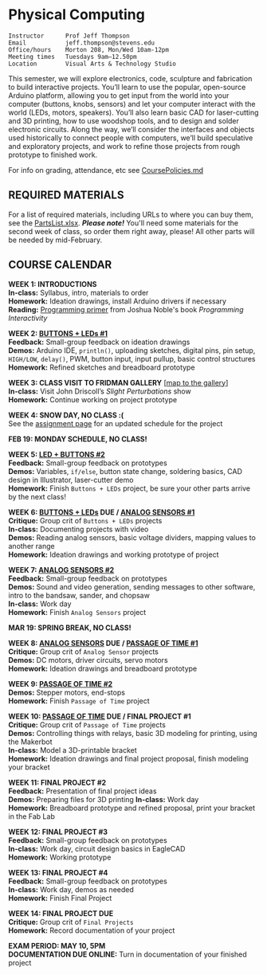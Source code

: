 # Physical Computing

    Instructor      Prof Jeff Thompson
    Email           jeff.thompson@stevens.edu 
    Office/hours    Morton 208, Mon/Wed 10am-12pm
    Meeting times   Tuesdays 9am–12.50pm
    Location        Visual Arts & Technology Studio

This semester, we will explore electronics, code, sculpture and fabrication to build interactive projects. You’ll learn to use the popular, open-source Arduino platform, allowing you to get input from the world into your computer (buttons, knobs, sensors) and let your computer interact with the world (LEDs, motors, speakers). You’ll also learn basic CAD for laser-cutting and 3D printing, how to use woodshop tools, and to design and solder electronic circuits. Along the way, we’ll consider the interfaces and objects used historically to connect people with computers, we’ll build speculative and exploratory projects, and work to refine those projects from rough prototype to finished work.

For info on grading, attendance, etc see [CoursePolicies.md](https://github.com/jeffThompson/PhysicalComputing/blob/master/CoursePolicies.md)

## REQUIRED MATERIALS

For a list of required materials, including URLs to where you can buy them, see the [PartsList.xlsx](https://github.com/jeffThompson/PhysicalComputing/blob/master/PartsList.xlsx?raw=true). ***Please note!*** You'll need some materials for the second week of class, so order them right away, please! All other parts will be needed by mid-February.

## COURSE CALENDAR

**WEEK 1: INTRODUCTIONS**  
**In-class:** Syllabus, intro, materials to order  
**Homework:** Ideation drawings, install Arduino drivers if necessary  
**Reading:** [Programming primer](https://github.com/jeffThompson/PhysicalComputing/blob/master/Readings/ProgrammingPrimer_ProgrammingInteractivity_JoshuaNoble.pdf) from Joshua Noble's book *Programming Interactivity*  

**WEEK 2: [BUTTONS + LEDs #1](https://github.com/jeffThompson/PhysicalComputing/blob/master/Assignments/01_ButtonsAndLEDs.md)**  
**Feedback:** Small-group feedback on ideation drawings  
**Demos:** Arduino IDE, `println()`, uploading sketches, digital pins, pin setup, `HIGH/LOW`, `delay()`, PWM, button input, input pullup, basic control structures  
**Homework:** Refined sketches and breadboard prototype  

**WEEK 3: CLASS VISIT TO FRIDMAN GALLERY** [[map to the gallery](https://goo.gl/maps/oKTKUezQHjy)]  
**In-class:** Visit John Driscoll’s *Slight Perturbations* show   
**Homework:** Continue working on project prototype  

**WEEK 4: SNOW DAY, NO CLASS :(**  
See the [assignment page](https://github.com/jeffThompson/PhysicalComputing/blob/master/Assignments/01_ButtonsAndLEDs.md) for an updated schedule for the project  

**FEB 19: MONDAY SCHEDULE, NO CLASS!**  

**WEEK 5: [LED + BUTTONS #2](https://github.com/jeffThompson/PhysicalComputing/blob/master/Assignments/01_ButtonsAndLEDs.md)**  
**Feedback:** Small-group feedback on prototypes  
**Demos:** Variables, `if/else`, button state change, soldering basics, CAD design in Illustrator, laser-cutter demo  
**Homework:** Finish `Buttons + LEDs` project, be sure your other parts arrive by the next class!  

**WEEK 6: [BUTTONS + LEDs](https://github.com/jeffThompson/PhysicalComputing/blob/master/Assignments/01_ButtonsAndLEDs.md) DUE / [ANALOG SENSORS #1](https://github.com/jeffThompson/PhysicalComputing/blob/master/Assignments/02_AnalogSensors.md)**  
**Critique:** Group crit of `Buttons + LEDs` projects  
**In-class:** Documenting projects with video  
**Demos:** Reading analog sensors, basic voltage dividers, mapping values to another range  
**Homework:** Ideation drawings and working prototype of project  

**WEEK 7: [ANALOG SENSORS #2](https://github.com/jeffThompson/PhysicalComputing/blob/master/Assignments/02_AnalogSensors.md)**  
**Feedback:** Small-group feedback on prototypes  
**Demos:** Sound and video generation, sending messages to other software, intro to the bandsaw, sander, and chopsaw  
**In-class:** Work day  
**Homework:** Finish `Analog Sensors` project  

**MAR 19: SPRING BREAK, NO CLASS!**  

**WEEK 8: [ANALOG SENSORS](https://github.com/jeffThompson/PhysicalComputing/blob/master/Assignments/02_AnalogSensors.md) DUE / [PASSAGE OF TIME #1](https://github.com/jeffThompson/PhysicalComputing/blob/master/Assignments/03_PassageOfTime.md)**  
**Critique:** Group crit of `Analog Sensor` projects  
**Demos:** DC motors, driver circuits, servo motors  
**Homework:** Ideation drawings and breadboard prototype  

**WEEK 9: [PASSAGE OF TIME #2](https://github.com/jeffThompson/PhysicalComputing/blob/master/Assignments/03_PassageOfTime.md)**  
**Demos:** Stepper motors, end-stops  
**Homework:** Finish `Passage of Time` project  

**WEEK 10: [PASSAGE OF TIME](https://github.com/jeffThompson/PhysicalComputing/blob/master/Assignments/03_PassageOfTime.md) DUE / FINAL PROJECT #1**  
**Critique:** Group crit of `Passage of Time` projects  
**Demos:** Controlling things with relays, basic 3D modeling for printing, using the Makerbot  
**In-class:** Model a 3D-printable bracket  
**Homework:** Ideation drawings and final project proposal, finish modeling your bracket  

**WEEK 11: FINAL PROJECT #2**  
**Feedback:** Presentation of final project ideas  
**Demos:** Preparing files for 3D printing
**In-class:** Work day  
**Homework:** Breadboard prototype and refined proposal, print your bracket in the Fab Lab  

**WEEK 12: FINAL PROJECT #3**  
**Feedback:** Small-group feedback on prototypes  
**In-class:** Work day, circuit design basics in EagleCAD  
**Homework:** Working prototype  

**WEEK 13: FINAL PROJECT #4**  
**Feedback:** Small-group feedback on prototypes  
**In-class:** Work day, demos as needed  
**Homework:** Finish Final Project  

**WEEK 14: FINAL PROJECT DUE**  
**Critique:** Group crit of `Final Projects`  
**Homework:** Record documentation of your project

**EXAM PERIOD: MAY 10, 5PM**  
**DOCUMENTATION DUE ONLINE:** Turn in documentation of your finished project


